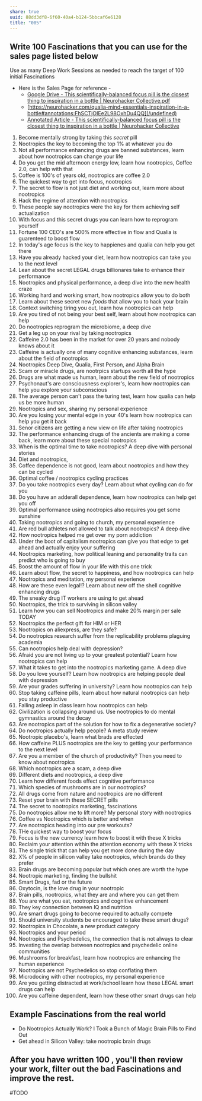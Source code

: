 ```yaml
---
share: true
uuid: 88dd3df8-6f60-40a4-b124-5bbcaf6e6128
title: "005"
---
```

## Write 100 Fascinations that you can use for the sales page listed below

Use as many Deep Work Sessions as needed to reach the target of 100 initial Fascinations

* Here is the Sales Page for reference - 
  * [Google Drive - This scientifically-balanced focus pill is the closest thing to inspiration in a bottle | Neurohacker Collective.pdf](https://drive.google.com/file/d/1q8Y1PKpvrA985L3KE5RosykNn6_gv7Uu/view)
  * [https://neurohacker.com/qualia-mind-essentials-inspiration-in-a-bottle#annotations:FhSCTjOIEe2L98OxhDu4QQ](/undefined)
  * [Annotated Article - This scientifically-balanced focus pill is the closest thing to inspiration in a bottle | Neurohacker Collective](https://hyp.is/FhSCTjOIEe2L98OxhDu4QQ/neurohacker.com/qualia-mind-essentials-inspiration-in-a-bottle)


1. Become mentally strong by taking this *secret* pill
2. Nootropics the key to becoming the top 1% at whatever you do
3. Not all performance enhancing drugs are banned substances, learn about how nootropics can change your life
4. Do you get the mid afternoon energy low, learn how nootropics, Coffee 2.0, can help with that
5. Coffee is 100's of years old, nootropics are coffee 2.0
6. The quickest way to get into focus, nootropics
7. The secret to flow is not just diet and working out, learn more about nootropics
8. Hack the regime of attention with nootropics
9. These people say nootropics were the key for them achieving self actualization
10. With focus and this secret drugs you can learn how to reprogram yourself
11. Fortune 100 CEO's are 500% more effective in flow and Qualia is guarenteed to boost flow
12. In today's age focus is the key to happienes and qualia can help you get there
13. Have you already hacked your diet, learn how nootropics can take you to the next level
14. Lean about the secret LEGAL drugs billionares take to enhance their performance
15. Nootropics and physical performance, a deep dive into the new health craze
16. Working hard and working smart, how nootropics allow you to do both
17. Learn about these secret new *foods* that allow you to hack your brain
18. Context switching tiring you out, learn how nootropics can help
19. Are you tired of not being your best self, learn about how nootropics can help
20. Do nootropics reprogram the microbiome, a deep dive
21. Get a leg up on your rival by taking nootropics
22. Caffeine 2.0 has been in the market for over 20 years and nobody knows about it
23. Caffeine is actually one of many cognitive enhancing substances, learn about the field of nootropics
24. Nootropics Deep Dive, Qualia, First Person, and Alpha Brain
25. Scam or miracle drugs, are nootrpics startups worth all the hype
26. Drugs are what made us human, learn about the new field of nootropics
27. Psychonaut's are consciousness explorer's, learn how nootropics can help you explore your subconscious
28. The average person can't pass the turing test, learn how qualia can help us be more human
29. Nootropics and sex, sharing my personal experience
30. Are you losing your mental edge in your 40's learn how nootropics can help you get it back
31. Senor citizens are getting a new view on life after taking nootropics
32. The performance enhancing drugs of the ancients are making a come back, learn more about these special nootropics
33. When is the optimal time to take nootropics? A deep dive with personal stories
34. Diet and nootropics, 
35. Coffee dependence is not good, learn about nootropics and how they can be cycled
36. Optimal coffee / nootropics cycling practices
37. Do you take nootropics every day? Learn about what cycling can do for you
38. Do you have an adderall dependence, learn how nootropics can help get you off
39. Optimal performance using nootropics also requires you get some sunshine
40. Taking nootropics and going to church, my personal experience
41. Are red bull athletes not allowed to talk about nootropics? A deep dive
42. How nootropics helped me get over my porn addiction
43. Under the boot of capitalism nootropics can give you that edge to get ahead and actually enjoy your suffering
44. Nootropics marketing, how political leaning and personality traits can predict who is going to buy
45. Boost the amount of flow in your life with this one trick
46. Learn about flow, the secret to happiness, and how nootropics can help
47. Nootropics and meditation, my personal experience
48. How are these even legal!? Learn about new off the shell cognitive enhancing drugs
49. The sneaky drug IT workers are using to get ahead
50. Nootropics, the trick to surviving in silicon valley 
51. Learn how you can sell Nootropics and make 20% margin per sale TODAY
52. Nootropics the perfect gift for HIM or HER
53. Nootropics on aliexpress, are they safe?
54. Do nootropics research suffer from the replicability problems plaguing academia
55. Can nootropics help deal with depression?
56. Afraid you are not living up to your greatest potential? Learn how nootropics can help
57. What it takes to get into the nootropics marketing game. A deep dive
58. Do you love yourself? Learn how nootropics are helping people deal with depression
59. Are your grades suffering in university? Learn how nootropics can help
60. Stop taking caffeine pills, learn about how natural nootropics can help you stay productive
61. Falling asleep in class learn how nootropics can help
62. Civilization is collapsing around us. Use nootropics to do mental gymnastics around the decay
63. Are nootropics part of the solution for how to fix a degenerative society?
64. Do nootropics actually help people? A meta study review
65. Nootropic placebo's, learn what brads are effected
66. How caffeine PLUS nootropics are the key to getting your performance to the next level
67. Are you a member of the church of productivity? Then you need to know about nootropics
68. Which nootropics are a scam, a deep dive
69. Different diets and nootropics, a deep dive
70. Learn how different foods effect cognitive performance
71. Which species of mushrooms are in our nootropics?
72. All drugs come from nature and nootropics are no different
73. Reset your brain with these SECRET pills
74. The secret to nootropics marketing, fascinations
75. Do nootropics allow me to lift more? My personal story with nootropics
76. Coffee vs Nootropics which is better and when
77. Are nootropics heading into our pre workouts?
78. THe quickest way to boost your focus
79. Focus is the new currency learn how to boost it with these X tricks
80. Reclaim your attention within the attention economy with these X tricks
81. The single trick that can help you get more done during the day
82. X% of people in silicon valley take nootropics, which brands do they prefer
83. Brain drugs are becoming popular but which ones are worth the hype
84. Nootropic marketing, finding the bullshit
85. Smart Drugs, fad or the future
86. Oxytocin, is the love drug in your nootropic
87. Brain pills, nootropics, what they are and where you can get them
88. You are what you eat, nootropics and cognitive enhancement
89. They key connection between IQ and nutrition
90. Are smart drugs going to become required to actually compete
91. Should university students be encouraged to take these smart drugs?
92. Nootropics in Chocolate, a new product category
93. Nootropics and your period
94. Nootropics and Psychedelics, the connection that is not always to clear
95. Investing the overlap between nootropics and psychedelic online communities
96. Mushrooms for breakfast, learn how nootropics are enhancing the human experience
97. Nootropics are not Psychedelics so stop conflating them
98. Microdocing with other nootropics, my personal experience
99. Are you getting distracted at work/school learn how these LEGAL smart drugs can help
100. Are you caffeine dependent, learn how these other smart drugs can help

## Example Fascinations from the real world

* Do Nootropics Actually Work? I Took a Bunch of Magic Brain Pills to Find Out
* Get ahead in Silicon Valley: take nootropic brain drugs

## After you have written 100 , you'll then review your work, filter out the bad Fascinations and improve the rest.

#TODO